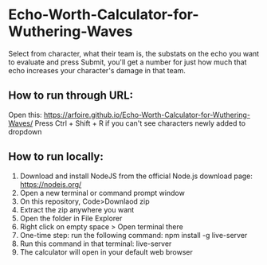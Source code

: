 # Echo-Worth-Calculator-for-Wuthering-Waves
Select from character, what their team is, the substats on the echo you want to evaluate and press Submit, you'll get a number for just how much that echo increases your character's damage in that team.

## How to run through URL:
Open this: https://arfoire.github.io/Echo-Worth-Calculator-for-Wuthering-Waves/
Press Ctrl + Shift + R if you can't see characters newly added to dropdown

## How to run locally:
1. Download and install NodeJS from the official Node.js download page: https://nodejs.org/
2. Open a new terminal or command prompt window
3. On this repository, Code>Downlaod zip
4. Extract the zip anywhere you want
5. Open the folder in File Explorer
6. Right click on empty space > Open terminal there
7. One-time step: run the following command: npm install -g live-server
8. Run this command in that terminal: live-server
9. The calculator will open in your default web browser
